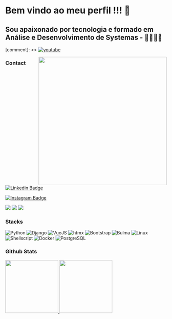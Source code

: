 # Bem vindo ao meu perfil !!! 👋

## Sou apaixonado por tecnologia e formado em Análise e Desenvolvimento de Systemas - 👨‍🎓👨‍💻



[comment]: <> <a href="https://www.youtube.com/regis-do-python"><img alt="youtube" src="https://img.shields.io/badge/youtube-e4505f?style=for-the-badge&logo=youtube&logoColor=white"/></a>

<img align="right" src="fcf7fd0c619bb87706533079240915f3.gif" width="400px">

### Contact

[![Linkedin Badge](https://img.shields.io/badge/-LinkedIn-0e76a8?style=flat-square&logo=Linkedin&logoColor=white)](https://www.linkedin.com/in/regis-da-silva-santos/)

[![Instagram Badge](https://img.shields.io/badge/-Instagram-e4405f?style=flat-square&logo=Instagram&logoColor=white)](https://www.instagram.com/renato_vinicius_mattos/)

<p>
  <a href="https://rg3915.github.io/"target="_blank"><img src="https://img.shields.io/badge/Portfolio-00BB00?style=for-the-badge&logo=google-chrome&logoColor=white"/></a>
  <a href="https://www.dicas-de-django.com.br/"target="_blank"><img src="https://img.shields.io/badge/dicasdedjango-1572B6?style=for-the-badge&logo=google-chrome&logoColor=white"/></a>
  <a href="http://pythonclub.com.br/"target="_blank"><img src="https://img.shields.io/badge/pythonclub-43a366?style=for-the-badge&logo=python&logoColor=white"/></a>
</p>


### Stacks


<p>
  <img alt="Python" src="https://img.shields.io/badge/Python-3776AB?style=for-the-badge&logo=python&logoColor=white"/>
  <img alt="Django" src="https://img.shields.io/badge/Django-092E20?style=for-the-badge&logo=django&logoColor=white"/>
  <img alt="VueJS" src="https://img.shields.io/badge/VueJS-43a366?style=for-the-badge&logo=vue&logoColor=white"/>
  <img alt="htmx" src="https://img.shields.io/badge/htmx-1572B6.svg?&style=for-the-badge&logo=htmx&logoColor=white"/>
  <img alt="Bootstrap" src="https://img.shields.io/badge/Bootstrap-563D7C?style=for-the-badge&logo=bootstrap&logoColor=white"/>
  <img alt="Bulma" src="https://img.shields.io/badge/Bulma-43a366?style=for-the-badge&logo=bulma&logoColor=white"/>
  <img alt="Linux" src="https://img.shields.io/badge/Linux-dedede?style=for-the-badge&logo=Linux&logoColor=black"/>
  <img alt="Shellscript" src="https://img.shields.io/badge/Shellscript-dedede?style=for-the-badge&logo=shellscript&logoColor=white"/>
  <img alt="Docker" src="https://img.shields.io/badge/docker-1572B6.svg?&style=for-the-badge&logo=docker&logoColor=white"/>
  <img alt="PostgreSQL" src="https://img.shields.io/badge/PostgreSQL-316192?style=for-the-badge&logo=postgresql&logoColor=white"/>
</p>


### Github Stats

<a href="#">
  <img src="https://github-readme-stats.vercel.app/api?username=rg3915&show_icons=true&count_private=true&theme=merko" height="165">
  <img src="https://github-readme-stats.vercel.app/api/top-langs/?username=rg3915&layout=compact&theme=merko&hide=css,html,jupyter%20notebook" height = "165">
</a>
